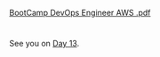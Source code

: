 

[BootCamp DevOps Engineer AWS    .pdf](https://github.com/MisDiasdeDevOps/AWS-001/files/8748513/BootCamp.DevOps.Engineer.AWS.CCCCC.pdf)

#
#
#
#

See you on [Day 13](day13.md).

